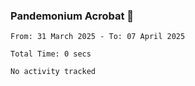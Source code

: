 ### Pandemonium Acrobat 🤸

<!--START_SECTION:waka-->

```all_time
From: 31 March 2025 - To: 07 April 2025

Total Time: 0 secs

No activity tracked
```

<!--END_SECTION:waka-->
